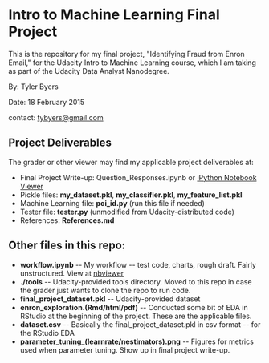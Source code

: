 # Intro to Machine Learning Final Project

This is the repository for my final project, "Identifying Fraud from Enron Email," for the Udacity Intro to Machine Learning course, which I am taking as part of the Udacity Data Analyst Nanodegree.

By: Tyler Byers

Date: 18 February 2015

contact: tybyers@gmail.com

## Project Deliverables

The grader or other viewer may find my applicable project deliverables at:

 * Final Project Write-up: Question_Responses.ipynb or [iPython Notebook Viewer](http://nbviewer.ipython.org/github/tybyers/Udacity_IntroMachineLearning/blob/master/Question_Responses.ipynb)
 * Pickle files: **my_dataset.pkl**, **my_classifier.pkl**, **my_feature_list.pkl**
 * Machine Learning file: **poi_id.py** (run this file if needed)
 * Tester file: **tester.py** (unmodified from Udacity-distributed code)
 * References: **References.md** 
 
## Other files in this repo:

 * **workflow.ipynb** -- My workflow -- test code, charts, rough draft. Fairly unstructured. View at [nbviewer](http://nbviewer.ipython.org/github/tybyers/Udacity_IntroMachineLearning/blob/master/workflow.ipynb)
 * **./tools** -- Udacity-provided tools directory.  Moved to this repo in case the grader just wants to clone the repo to run code.
 * **final_project_dataset.pkl** -- Udacity-provided dataset
 * **enron_exploration.(Rmd/html/pdf)** -- Conducted some bit of EDA in RStudio at the beginning of the project.  These are the applicable files.
 * **dataset.csv** -- Basically the final_project_dataset.pkl in csv format -- for the RStudio EDA
 * **parameter\_tuning\_(learnrate/nestimators).png** -- Figures for metrics used when parameter tuning. Show up in final project write-up.
 
 






